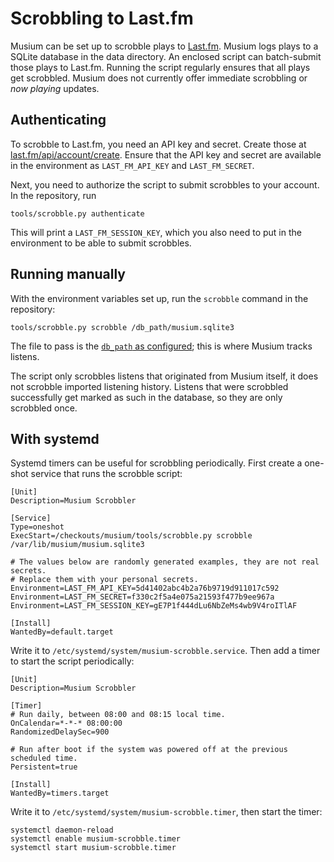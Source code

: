 # Scrobbling to Last.fm

Musium can be set up to scrobble plays to [Last.fm][lfm]. Musium logs plays to a
SQLite database in the data directory. An enclosed script can batch-submit those
plays to Last.fm. Running the script regularly ensures that all plays get
scrobbled.  Musium does not currently offer immediate scrobbling or *now
playing* updates.

[lfm]: https://last.fm/

## Authenticating

To scrobble to Last.fm, you need an <abbr>API</abbr> key and secret. Create those
at [last.fm/api/account/create](https://www.last.fm/api/account/create).
Ensure that the <abbr>API</abbr> key and secret are available in the environment
as `LAST_FM_API_KEY` and `LAST_FM_SECRET`.

Next, you need to authorize the script to submit scrobbles to your account. In
the repository, run

    tools/scrobble.py authenticate

This will print a `LAST_FM_SESSION_KEY`, which you also need to put in the
environment to be able to submit scrobbles.

## Running manually

With the environment variables set up, run the `scrobble` command in the
repository:

    tools/scrobble.py scrobble /db_path/musium.sqlite3

The file to pass is the [`db_path` as configured](configuration.md#db_path);
this is where Musium tracks listens.

The script only scrobbles listens that originated from Musium itself, it does
not scrobble imported listening history. Listens that were scrobbled
successfully get marked as such in the database, so they are only scrobbled
once.

## With systemd

Systemd timers can be useful for scrobbling periodically. First create a
one-shot service that runs the scrobble script:

```systemd
[Unit]
Description=Musium Scrobbler

[Service]
Type=oneshot
ExecStart=/checkouts/musium/tools/scrobble.py scrobble /var/lib/musium/musium.sqlite3

# The values below are randomly generated examples, they are not real secrets.
# Replace them with your personal secrets.
Environment=LAST_FM_API_KEY=5d41402abc4b2a76b9719d911017c592
Environment=LAST_FM_SECRET=f330c2f5a4e075a21593f477b9ee967a
Environment=LAST_FM_SESSION_KEY=gE7P1f444dLu6NbZeMs4wb9V4roITlAF

[Install]
WantedBy=default.target
```

Write it to `/etc/systemd/system/musium-scrobble.service`. Then add a timer to
start the script periodically:

```systemd
[Unit]
Description=Musium Scrobbler

[Timer]
# Run daily, between 08:00 and 08:15 local time.
OnCalendar=*-*-* 08:00:00
RandomizedDelaySec=900

# Run after boot if the system was powered off at the previous scheduled time.
Persistent=true

[Install]
WantedBy=timers.target
```

Write it to `/etc/systemd/system/musium-scrobble.timer`, then start the timer:

    systemctl daemon-reload
    systemctl enable musium-scrobble.timer
    systemctl start musium-scrobble.timer
